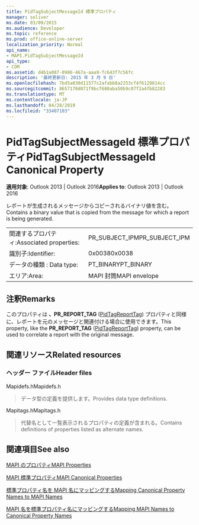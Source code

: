 ```yaml
---
title: PidTagSubjectMessageId 標準プロパティ
manager: soliver
ms.date: 03/09/2015
ms.audience: Developer
ms.topic: reference
ms.prod: office-online-server
localization_priority: Normal
api_name:
- MAPI.PidTagSubjectMessageId
api_type:
- COM
ms.assetid: d4b1a087-0986-467a-aaa9-fc643f7c56fc
description: '最終更新日: 2015 年 3 月 9 日'
ms.openlocfilehash: 7bd5a030d11577c2afabb8a2253cf4f6129814cc
ms.sourcegitcommit: 8657170d071f9bcf680aba50b9c07f2a4fb82283
ms.translationtype: MT
ms.contentlocale: ja-JP
ms.lasthandoff: 04/28/2019
ms.locfileid: "33407103"
---
```

# <a name="pidtagsubjectmessageid-canonical-property"></a><span data-ttu-id="be5c0-103">PidTagSubjectMessageId 標準プロパティ</span><span class="sxs-lookup"><span data-stu-id="be5c0-103">PidTagSubjectMessageId Canonical Property</span></span>

  
  
<span data-ttu-id="be5c0-104">**適用対象**: Outlook 2013 | Outlook 2016</span><span class="sxs-lookup"><span data-stu-id="be5c0-104">**Applies to**: Outlook 2013 | Outlook 2016</span></span> 
  
<span data-ttu-id="be5c0-105">レポートが生成されるメッセージからコピーされるバイナリ値を含む。</span><span class="sxs-lookup"><span data-stu-id="be5c0-105">Contains a binary value that is copied from the message for which a report is being generated.</span></span> 
  
|||
|:-----|:-----|
|<span data-ttu-id="be5c0-106">関連するプロパティ:</span><span class="sxs-lookup"><span data-stu-id="be5c0-106">Associated properties:</span></span>  <br/> |<span data-ttu-id="be5c0-107">PR_SUBJECT_IPM</span><span class="sxs-lookup"><span data-stu-id="be5c0-107">PR_SUBJECT_IPM</span></span>  <br/> |
|<span data-ttu-id="be5c0-108">識別子:</span><span class="sxs-lookup"><span data-stu-id="be5c0-108">Identifier:</span></span>  <br/> |<span data-ttu-id="be5c0-109">0x0038</span><span class="sxs-lookup"><span data-stu-id="be5c0-109">0x0038</span></span>  <br/> |
|<span data-ttu-id="be5c0-110">データの種類 : </span><span class="sxs-lookup"><span data-stu-id="be5c0-110">Data type:</span></span>  <br/> |<span data-ttu-id="be5c0-111">PT_BINARY</span><span class="sxs-lookup"><span data-stu-id="be5c0-111">PT_BINARY</span></span>  <br/> |
|<span data-ttu-id="be5c0-112">エリア:</span><span class="sxs-lookup"><span data-stu-id="be5c0-112">Area:</span></span>  <br/> |<span data-ttu-id="be5c0-113">MAPI 封筒</span><span class="sxs-lookup"><span data-stu-id="be5c0-113">MAPI envelope</span></span>  <br/> |
   
## <a name="remarks"></a><span data-ttu-id="be5c0-114">注釈</span><span class="sxs-lookup"><span data-stu-id="be5c0-114">Remarks</span></span>

<span data-ttu-id="be5c0-115">このプロパティは **、PR_REPORT_TAG** ([PidTagReportTag](pidtagreporttag-canonical-property.md)) プロパティと同様に、レポートを元のメッセージと関連付ける場合に使用できます。</span><span class="sxs-lookup"><span data-stu-id="be5c0-115">This property, like the **PR_REPORT_TAG** ([PidTagReportTag](pidtagreporttag-canonical-property.md)) property, can be used to correlate a report with the original message.</span></span> 
  
## <a name="related-resources"></a><span data-ttu-id="be5c0-116">関連リソース</span><span class="sxs-lookup"><span data-stu-id="be5c0-116">Related resources</span></span>

### <a name="header-files"></a><span data-ttu-id="be5c0-117">ヘッダー ファイル</span><span class="sxs-lookup"><span data-stu-id="be5c0-117">Header files</span></span>

<span data-ttu-id="be5c0-118">Mapidefs.h</span><span class="sxs-lookup"><span data-stu-id="be5c0-118">Mapidefs.h</span></span>
  
> <span data-ttu-id="be5c0-119">データ型の定義を提供します。</span><span class="sxs-lookup"><span data-stu-id="be5c0-119">Provides data type definitions.</span></span>
    
<span data-ttu-id="be5c0-120">Mapitags.h</span><span class="sxs-lookup"><span data-stu-id="be5c0-120">Mapitags.h</span></span>
  
> <span data-ttu-id="be5c0-121">代替名として一覧表示されるプロパティの定義が含まれる。</span><span class="sxs-lookup"><span data-stu-id="be5c0-121">Contains definitions of properties listed as alternate names.</span></span>
    
## <a name="see-also"></a><span data-ttu-id="be5c0-122">関連項目</span><span class="sxs-lookup"><span data-stu-id="be5c0-122">See also</span></span>



[<span data-ttu-id="be5c0-123">MAPI のプロパティ</span><span class="sxs-lookup"><span data-stu-id="be5c0-123">MAPI Properties</span></span>](mapi-properties.md)
  
[<span data-ttu-id="be5c0-124">MAPI 標準プロパティ</span><span class="sxs-lookup"><span data-stu-id="be5c0-124">MAPI Canonical Properties</span></span>](mapi-canonical-properties.md)
  
[<span data-ttu-id="be5c0-125">標準プロパティ名を MAPI 名にマッピングする</span><span class="sxs-lookup"><span data-stu-id="be5c0-125">Mapping Canonical Property Names to MAPI Names</span></span>](mapping-canonical-property-names-to-mapi-names.md)
  
[<span data-ttu-id="be5c0-126">MAPI 名を標準プロパティ名にマッピングする</span><span class="sxs-lookup"><span data-stu-id="be5c0-126">Mapping MAPI Names to Canonical Property Names</span></span>](mapping-mapi-names-to-canonical-property-names.md)

